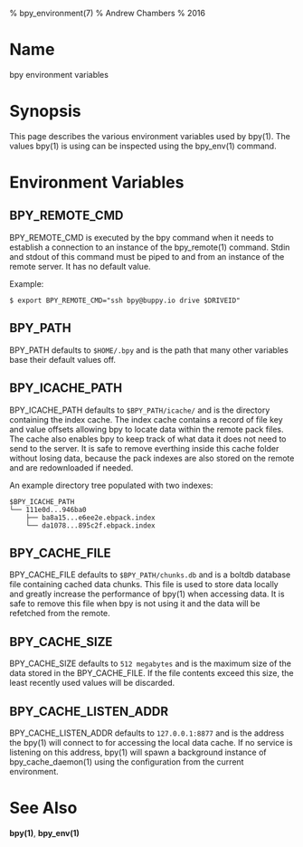 % bpy_environment(7)
% Andrew Chambers
% 2016

# Name

bpy environment variables

# Synopsis

This page describes the various environment variables used by bpy(1). The values bpy(1) is
using can be inspected using the bpy_env(1) command.

# Environment Variables

## BPY_REMOTE_CMD

BPY_REMOTE_CMD is executed by the bpy command when it needs to establish a connection to
an instance of the bpy_remote(1) command. Stdin and stdout of this command must be piped to and from an instance
of the remote server. It has no default value.

Example:

```
$ export BPY_REMOTE_CMD="ssh bpy@buppy.io drive $DRIVEID"
```

## BPY_PATH

BPY_PATH defaults to ```$HOME/.bpy``` and is the path that many other variables base their
default values off.

## BPY_ICACHE_PATH

BPY_ICACHE_PATH defaults to ```$BPY_PATH/icache/``` and is the directory containing the index cache. The index cache contains a record of file
key and value offsets allowing bpy to locate data within the remote pack files. The cache also enables
bpy to keep track of what data it does not need to send to the server. 
It is safe to remove everthing inside this cache folder without losing data, because the
pack indexes are also stored on the remote and are redownloaded if needed.

An example directory tree populated with two indexes:

```
$BPY_ICACHE_PATH
└── 111e0d...946ba0
    ├── ba8a15...e6ee2e.ebpack.index
    └── da1078...895c2f.ebpack.index
```

## BPY_CACHE_FILE

BPY_CACHE_FILE defaults to ```$BPY_PATH/chunks.db``` and is a boltdb database file containing cached data chunks.
This file is used to store data locally and greatly increase the performance of bpy(1) when accessing data.
It is safe to remove this file when bpy is not using it and the data will be refetched from the remote.

## BPY_CACHE_SIZE

BPY_CACHE_SIZE defaults to ```512 megabytes``` and is the maximum size of the data stored in the BPY_CACHE_FILE.
If the file contents exceed this size, the least recently used values will be discarded.

## BPY_CACHE_LISTEN_ADDR

BPY_CACHE_LISTEN_ADDR defaults to ```127.0.0.1:8877``` and is the address the bpy(1) will connect to for accessing the 
local data cache. If no service is listening on this address, bpy(1) will spawn a background instance of bpy_cache_daemon(1) using
the configuration from the current environment.

# See Also

**bpy(1)**, **bpy_env(1)**
